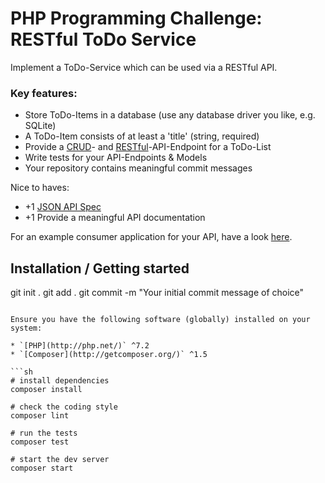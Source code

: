 # PHP Programming Challenge: RESTful ToDo Service



Implement a ToDo-Service which can be used via a RESTful API.

### Key features:
 * Store ToDo-Items in a database (use any database driver you like, e.g. SQLite)
 * A ToDo-Item consists of at least a 'title' (string, required)
 * Provide a [CRUD](https://en.wikipedia.org/wiki/Create,_read,_update_and_delete)- and [RESTful](https://en.wikipedia.org/wiki/Representational_state_transfer)-API-Endpoint for a ToDo-List
 * Write tests for your API-Endpoints & Models
 * Your repository contains meaningful commit messages
 
Nice to haves:
 * +1 [JSON API Spec](http://jsonapi.org/)
 * +1 Provide a meaningful API documentation

For an example consumer application for your API, have a look [here](http://todomvc.com/examples/vue/).

## Installation / Getting started

git init .
git add .
git commit -m "Your initial commit message of choice"
```

Ensure you have the following software (globally) installed on your system:

* `[PHP](http://php.net/)` ^7.2
* `[Composer](http://getcomposer.org/)` ^1.5

```sh
# install dependencies
composer install

# check the coding style
composer lint

# run the tests
composer test

# start the dev server
composer start
```
